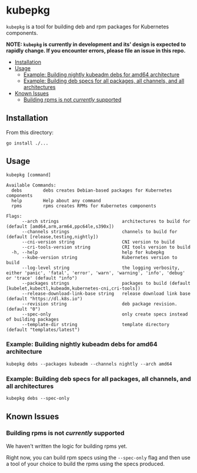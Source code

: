 # kubepkg <!-- omit in toc -->

`kubepkg` is a tool for building deb and rpm packages for Kubernetes components.

**NOTE: `kubepkg` is currently in development and its' design is expected to rapidly change. If you encounter errors, please file an issue in this repo.**

- [Installation](#installation)
- [Usage](#usage)
  - [Example: Building nightly kubeadm debs for amd64 architecture](#example-building-nightly-kubeadm-debs-for-amd64-architecture)
  - [Example: Building deb specs for all packages, all channels, and all architectures](#example-building-deb-specs-for-all-packages-all-channels-and-all-architectures)
- [Known Issues](#known-issues)
  - [Building rpms is not _currently_ supported](#building-rpms-is-not-currently-supported)

## Installation

From this directory:

```shell
go install ./...
```

## Usage

`kubepkg [command]`

```shell
Available Commands:
  debs        debs creates Debian-based packages for Kubernetes components
  help        Help about any command
  rpms        rpms creates RPMs for Kubernetes components

Flags:
      --arch strings                        architectures to build for (default [amd64,arm,arm64,ppc64le,s390x])
      --channels strings                    channels to build for (default [release,testing,nightly])
      --cni-version string                  CNI version to build
      --cri-tools-version string            CRI tools version to build
  -h, --help                                help for kubepkg
      --kube-version string                 Kubernetes version to build
      --log-level string                    the logging verbosity, either 'panic', 'fatal', 'error', 'warn', 'warning', 'info', 'debug' or 'trace' (default "info")
      --packages strings                    packages to build (default [kubelet,kubectl,kubeadm,kubernetes-cni,cri-tools])
      --release-download-link-base string   release download link base (default "https://dl.k8s.io")
      --revision string                     deb package revision. (default "0")
      --spec-only                           only create specs instead of building packages
      --template-dir string                 template directory (default "templates/latest")
```

### Example: Building nightly kubeadm debs for amd64 architecture

```shell
kubepkg debs --packages kubeadm --channels nightly --arch amd64
```

### Example: Building deb specs for all packages, all channels, and all architectures

```shell
kubepkg debs --spec-only
```

## Known Issues

### Building rpms is not _currently_ supported

We haven't written the logic for building rpms yet.

Right now, you can build rpm specs using the `--spec-only` flag and then use a tool of your choice to build the rpms using the specs produced.
